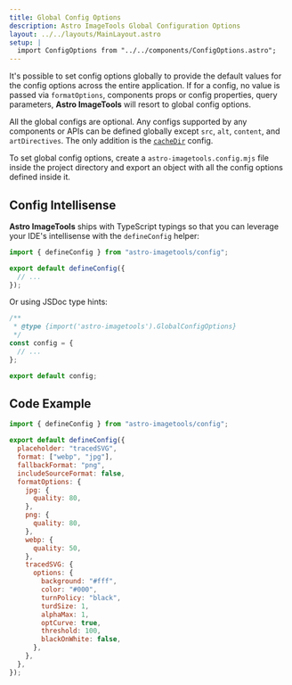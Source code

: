 ```yaml
---
title: Global Config Options
description: Astro ImageTools Global Configuration Options
layout: ../../layouts/MainLayout.astro
setup: |
  import ConfigOptions from "../../components/ConfigOptions.astro";
---
```


It's possible to set config options globally to provide the default values for the config options across the entire application. If for a config, no value is passed via `formatOptions`, components props or config properties, query parameters, **Astro ImageTools** will resort to global config options.

All the global configs are optional. Any configs supported by any components or APIs can be defined globally except `src`, `alt`, `content`, and `artDirectives`. The only addition is the [`cacheDir`](#cacheDir) config.

To set global config options, create a `astro-imagetools.config.mjs` file inside the project directory and export an object with all the config options defined inside it.

## Config Intellisense

**Astro ImageTools** ships with TypeScript typings so that you can leverage your IDE's intellisense with the `defineConfig` helper:

```js
import { defineConfig } from "astro-imagetools/config";

export default defineConfig({
  // ...
});
```

Or using JSDoc type hints:

```js
/**
 * @type {import('astro-imagetools').GlobalConfigOptions}
 */
const config = {
  // ...
};

export default config;
```

## Code Example

```js
import { defineConfig } from "astro-imagetools/config";

export default defineConfig({
  placeholder: "tracedSVG",
  format: ["webp", "jpg"],
  fallbackFormat: "png",
  includeSourceFormat: false,
  formatOptions: {
    jpg: {
      quality: 80,
    },
    png: {
      quality: 80,
    },
    webp: {
      quality: 50,
    },
    tracedSVG: {
      options: {
        background: "#fff",
        color: "#000",
        turnPolicy: "black",
        turdSize: 1,
        alphaMax: 1,
        optCurve: true,
        threshold: 100,
        blackOnWhite: false,
      },
    },
  },
});
```

<ConfigOptions global />
